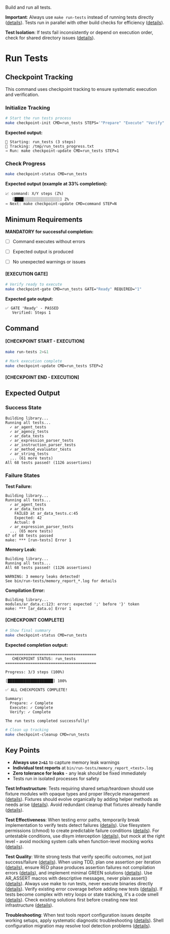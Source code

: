 Build and run all tests.

**Important**: Always use `make run-tests` instead of running tests directly ([details](../../../kb/make-target-testing-discipline.md)). Tests run in parallel with other build checks for efficiency ([details](../../../kb/parallel-build-job-integration.md)).

**Test Isolation**: If tests fail inconsistently or depend on execution order, check for shared directory issues ([details](../../../kb/test-isolation-shared-directory-pattern.md)).

# Run Tests
## Checkpoint Tracking

This command uses checkpoint tracking to ensure systematic execution and verification.

### Initialize Tracking
```bash
# Start the run tests process
make checkpoint-init CMD=run_tests STEPS='"Prepare" "Execute" "Verify"'
```

**Expected output:**
```
📍 Starting: run_tests (3 steps)
📁 Tracking: /tmp/run_tests_progress.txt
→ Run: make checkpoint-update CMD=run_tests STEP=1
```

### Check Progress
```bash
make checkpoint-status CMD=run_tests
```

**Expected output (example at 33% completion):**
```
📈 command: X/Y steps (Z%)
   [████░░░░░░░░░░░░░░░░] Z%
→ Next: make checkpoint-update CMD=command STEP=N
```

## Minimum Requirements

**MANDATORY for successful completion:**
- [ ] Command executes without errors
- [ ] Expected output is produced
- [ ] No unexpected warnings or issues



#### [EXECUTION GATE]
```bash
# Verify ready to execute
make checkpoint-gate CMD=run_tests GATE="Ready" REQUIRED="1"
```

**Expected gate output:**
```
✅ GATE 'Ready' - PASSED
   Verified: Steps 1
```

## Command

#### [CHECKPOINT START - EXECUTION]

```bash
make run-tests 2>&1

# Mark execution complete
make checkpoint-update CMD=run_tests STEP=2
```


#### [CHECKPOINT END - EXECUTION]
## Expected Output

### Success State
```
Building library...
Running all tests...
  ✓ ar_agent_tests
  ✓ ar_agency_tests
  ✓ ar_data_tests
  ✓ ar_expression_parser_tests
  ✓ ar_instruction_parser_tests
  ✓ ar_method_evaluator_tests
  ✓ ar_string_tests
  ... (61 more tests)
All 68 tests passed! (1126 assertions)
```

### Failure States

**Test Failure:**
```
Building library...
Running all tests...
  ✓ ar_agent_tests
  ✗ ar_data_tests
    FAILED at ar_data_tests.c:45
    Expected: 42
    Actual: 0
  ✓ ar_expression_parser_tests
  ... (65 more tests)
67 of 68 tests passed
make: *** [run-tests] Error 1
```

**Memory Leak:**
```
Building library...
Running all tests...
All 68 tests passed! (1126 assertions)

WARNING: 3 memory leaks detected!
See bin/run-tests/memory_report_*.log for details
```

**Compilation Error:**
```
Building library...
modules/ar_data.c:123: error: expected ';' before '}' token
make: *** [ar_data.o] Error 1
```


#### [CHECKPOINT COMPLETE]
```bash
# Show final summary
make checkpoint-status CMD=run_tests
```

**Expected completion output:**
```
========================================
   CHECKPOINT STATUS: run_tests
========================================

Progress: 3/3 steps (100%)

[████████████████████] 100%

✅ ALL CHECKPOINTS COMPLETE!

Summary:
  Prepare: ✓ Complete
  Execute: ✓ Complete  
  Verify: ✓ Complete

The run tests completed successfully!
```

```bash
# Clean up tracking
make checkpoint-cleanup CMD=run_tests
```

## Key Points

- **Always use `2>&1`** to capture memory leak warnings
- **Individual test reports** at `bin/run-tests/memory_report_<test>.log`
- **Zero tolerance for leaks** - any leak should be fixed immediately
- Tests run in isolated processes for safety

**Test Infrastructure**: Tests requiring shared setup/teardown should use fixture modules with opaque types and proper lifecycle management ([details](../../../kb/test-fixture-module-creation-pattern.md)). Fixtures should evolve organically by adding helper methods as needs arise ([details](../../../kb/test-fixture-evolution-pattern.md)). Avoid redundant cleanup that fixtures already handle ([details](../../../kb/redundant-test-cleanup-anti-pattern.md)).

**Test Effectiveness**: When testing error paths, temporarily break implementation to verify tests detect failures ([details](../../../kb/test-effectiveness-verification.md)). Use filesystem permissions (chmod) to create predictable failure conditions ([details](../../../kb/permission-based-failure-testing.md)). For untestable conditions, use dlsym interception ([details](../../../kb/dlsym-test-interception-technique.md)), but mock at the right level - avoid mocking system calls when function-level mocking works ([details](../../../kb/mock-at-right-level-pattern.md)).

**Test Quality**: Write strong tests that verify specific outcomes, not just success/failure ([details](../../../kb/test-assertion-strength-patterns.md)). When using TDD, plan one assertion per iteration ([details](../../../kb/tdd-iteration-planning-pattern.md)), ensure RED phase produces assertion failures not compilation errors ([details](../../../kb/tdd-red-phase-assertion-requirement.md)), and implement minimal GREEN solutions ([details](../../../kb/tdd-green-phase-minimalism.md)). Use AR_ASSERT macros with descriptive messages, never plain assert() ([details](../../../kb/standards-over-expediency-principle.md)). Always use make to run tests, never execute binaries directly ([details](../../../kb/make-only-test-execution.md)). Verify existing error coverage before adding new tests ([details](../../../kb/error-coverage-verification-before-enhancement.md)). If tests become complex with retry loops or state tracking, it's a code smell ([details](../../../kb/test-complexity-as-code-smell.md)). Check existing solutions first before creating new test infrastructure ([details](../../../kb/check-existing-solutions-first.md)).

**Troubleshooting**: When test tools report configuration issues despite working setups, apply systematic diagnostic troubleshooting ([details](../../../kb/shell-configuration-diagnostic-troubleshooting.md)). Shell configuration migration may resolve tool detection problems ([details](../../../kb/configuration-migration-troubleshooting-strategy.md)).
